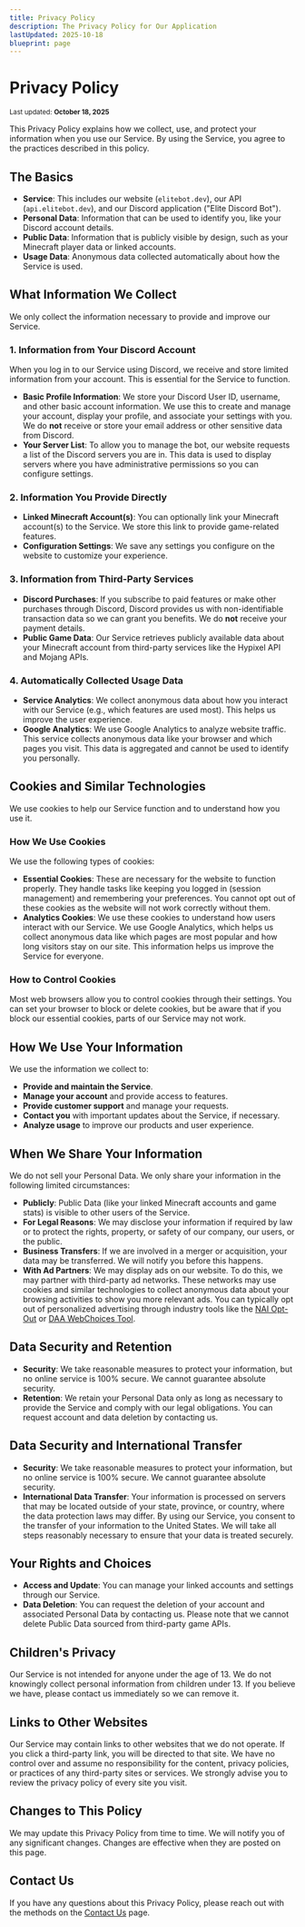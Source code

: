 ```yaml
---
title: Privacy Policy
description: The Privacy Policy for Our Application
lastUpdated: 2025-10-18
blueprint: page
---
```


# Privacy Policy

<sub>Last updated: <strong>October 18, 2025</strong></sub>

This Privacy Policy explains how we collect, use, and protect your information when you use our Service. By using the Service, you agree to the practices described in this policy.

## The Basics

- **Service**: This includes our website (`elitebot.dev`), our API (`api.elitebot.dev`), and our Discord application ("Elite Discord Bot").
- **Personal Data**: Information that can be used to identify you, like your Discord account details.
- **Public Data**: Information that is publicly visible by design, such as your Minecraft player data or linked accounts.
- **Usage Data**: Anonymous data collected automatically about how the Service is used.

## What Information We Collect

We only collect the information necessary to provide and improve our Service.

### 1. Information from Your Discord Account

When you log in to our Service using Discord, we receive and store limited information from your account. This is essential for the Service to function.

- **Basic Profile Information**: We store your Discord User ID, username, and other basic account information. We use this to create and manage your account, display your profile, and associate your settings with you. We do **not** receive or store your email address or other sensitive data from Discord.
- **Your Server List**: To allow you to manage the bot, our website requests a list of the Discord servers you are in. This data is used to display servers where you have administrative permissions so you can configure settings.

### 2. Information You Provide Directly

- **Linked Minecraft Account(s)**: You can optionally link your Minecraft account(s) to the Service. We store this link to provide game-related features.
- **Configuration Settings**: We save any settings you configure on the website to customize your experience.

### 3. Information from Third-Party Services

- **Discord Purchases**: If you subscribe to paid features or make other purchases through Discord, Discord provides us with non-identifiable transaction data so we can grant you benefits. We do **not** receive your payment details.
- **Public Game Data**: Our Service retrieves publicly available data about your Minecraft account from third-party services like the Hypixel API and Mojang APIs.

### 4. Automatically Collected Usage Data

- **Service Analytics**: We collect anonymous data about how you interact with our Service (e.g., which features are used most). This helps us improve the user experience.
- **Google Analytics**: We use Google Analytics to analyze website traffic. This service collects anonymous data like your browser and which pages you visit. This data is aggregated and cannot be used to identify you personally.

## Cookies and Similar Technologies

We use cookies to help our Service function and to understand how you use it.

### How We Use Cookies

We use the following types of cookies:

- **Essential Cookies**: These are necessary for the website to function properly. They handle tasks like keeping you logged in (session management) and remembering your preferences. You cannot opt out of these cookies as the website will not work correctly without them.
- **Analytics Cookies**: We use these cookies to understand how users interact with our Service. We use Google Analytics, which helps us collect anonymous data like which pages are most popular and how long visitors stay on our site. This information helps us improve the Service for everyone.

### How to Control Cookies

Most web browsers allow you to control cookies through their settings. You can set your browser to block or delete cookies, but be aware that if you block our essential cookies, parts of our Service may not work.

## How We Use Your Information

We use the information we collect to:

- **Provide and maintain the Service**.
- **Manage your account** and provide access to features.
- **Provide customer support** and manage your requests.
- **Contact you** with important updates about the Service, if necessary.
- **Analyze usage** to improve our products and user experience.

## When We Share Your Information

We do not sell your Personal Data. We only share your information in the following limited circumstances:

- **Publicly**: Public Data (like your linked Minecraft accounts and game stats) is visible to other users of the Service.
- **For Legal Reasons**: We may disclose your information if required by law or to protect the rights, property, or safety of our company, our users, or the public.
- **Business Transfers**: If we are involved in a merger or acquisition, your data may be transferred. We will notify you before this happens.
- **With Ad Partners**: We may display ads on our website. To do this, we may partner with third-party ad networks. These networks may use cookies and similar technologies to collect anonymous data about your browsing activities to show you more relevant ads. You can typically opt out of personalized advertising through industry tools like the [NAI Opt-Out](https://optout.networkadvertising.org/) or [DAA WebChoices Tool](https://optout.aboutads.info/).

## Data Security and Retention

- **Security**: We take reasonable measures to protect your information, but no online service is 100% secure. We cannot guarantee absolute security.
- **Retention**: We retain your Personal Data only as long as necessary to provide the Service and comply with our legal obligations. You can request account and data deletion by contacting us.

## Data Security and International Transfer

- **Security**: We take reasonable measures to protect your information, but no online service is 100% secure. We cannot guarantee absolute security.
- **International Data Transfer**: Your information is processed on servers that may be located outside of your state, province, or country, where the data protection laws may differ. By using our Service, you consent to the transfer of your information to the United States. We will take all steps reasonably necessary to ensure that your data is treated securely.

## Your Rights and Choices

- **Access and Update**: You can manage your linked accounts and settings through our Service.
- **Data Deletion**: You can request the deletion of your account and associated Personal Data by contacting us. Please note that we cannot delete Public Data sourced from third-party game APIs.

## Children's Privacy

Our Service is not intended for anyone under the age of 13. We do not knowingly collect personal information from children under 13. If you believe we have, please contact us immediately so we can remove it.

## Links to Other Websites

Our Service may contain links to other websites that we do not operate. If you click a third-party link, you will be directed to that site. We have no control over and assume no responsibility for the content, privacy policies, or practices of any third-party sites or services. We strongly advise you to review the privacy policy of every site you visit.

## Changes to This Policy

We may update this Privacy Policy from time to time. We will notify you of any significant changes. Changes are effective when they are posted on this page.

## Contact Us

If you have any questions about this Privacy Policy, please reach out with the methods on the [Contact Us](/contact) page.
